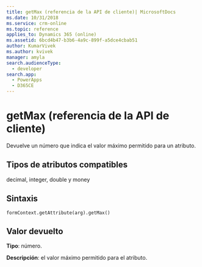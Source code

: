 ```yaml
---
title: getMax (referencia de la API de cliente)| MicrosoftDocs
ms.date: 10/31/2018
ms.service: crm-online
ms.topic: reference
applies_to: Dynamics 365 (online)
ms.assetid: 6bcd4b47-b3b6-4a9c-899f-a5dce4cbab51
author: KumarVivek
ms.author: kvivek
manager: amyla
search.audienceType:
  - developer
search.app:
  - PowerApps
  - D365CE
---
```

# <a name="getmax-client-api-reference"></a>getMax (referencia de la API de cliente)



Devuelve un número que indica el valor máximo permitido para un atributo. 

## <a name="attribute-types-supported"></a>Tipos de atributos compatibles

decimal, integer, double y money

## <a name="syntax"></a>Sintaxis

`formContext.getAttribute(arg).getMax()`

## <a name="return-value"></a>Valor devuelto

**Tipo**: número. 

**Descripción**: el valor máximo permitido para el atributo.

